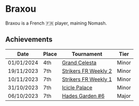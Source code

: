 # Braxou

Braxou is a French :fr: player, maining Nomash.

## Achievements

|Date|Place|Tournament|Tier|
|-|-|-|-|
| 01/01/2024 | 4th | [Grand Celesta](../../tournaments/misc/grandcelesta.md) | Minor |
| 19/11/2023 | 7th | [Strikers FR Weekly 2](../../tournaments/weeklies/weekly2.md) | Minor |
| 10/11/2023 | 7th | [Strikers FR Weekly 1](../../tournaments/weeklies/weekly1.md) | Minor |
| 31/10/2023 | 7th | [Icicle Palace](../../tournaments/misc/icicle.md) | Minor |
| 06/10/2023 | 7th | [Hades Garden #6](../../tournaments/hg/hg6.md) | Major |
